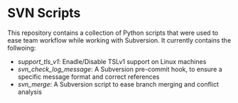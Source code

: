 # SVN Scripts

This repository contains a collection of Python scripts that were used to ease team workflow while working with Subversion. It currently contains the follwoing:

 - _support_tls_v1_: Enadle/Disable TSLv1 support on Linux machines
 - _svn_check_log_message_: A Subversion pre-commit hook, to ensure a specific message format and correct references
 - _svn_merge_: A Subversion script to ease branch merging and conflict analysis 

